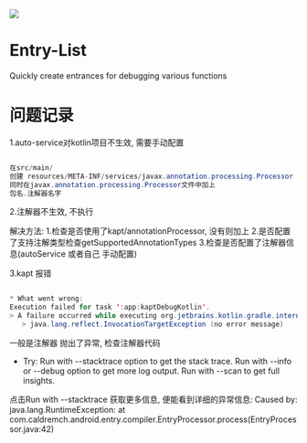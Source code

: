 
[![](https://jitpack.io/v/caldremch/entrances.svg)](https://jitpack.io/#caldremch/entrances)

# Entry-List
Quickly create entrances for debugging various functions


# 问题记录

1.auto-service对kotlin项目不生效, 需要手动配置

```java

在src/main/
创建 resources/META-INF/services/javax.annotation.processing.Processor
同时在javax.annotation.processing.Processor文件中加上
包名.注解器名字

```

2.注解器不生效, 不执行

解决方法: 1.检查是否使用了kapt/annotationProcessor, 没有则加上  2.是否配置了支持注解类型检查getSupportedAnnotationTypes 3.检查是否配置了注解器信息(autoService 或者自己 手动配置)


3.kapt 报错

```java

* What went wrong:
Execution failed for task ':app:kaptDebugKotlin'.
> A failure occurred while executing org.jetbrains.kotlin.gradle.internal.KaptExecution
   > java.lang.reflect.InvocationTargetException (no error message)

```

一般是注解器 抛出了异常, 检查注解器代码
* Try:
Run with --stacktrace option to get the stack trace. Run with --info or --debug option to get more log output. Run with --scan to get full insights.

点击Run with --stacktrace  获取更多信息, 便能看到详细的异常信息:
Caused by: java.lang.RuntimeException:
	at com.caldremch.android.entry.compiler.EntryProcessor.process(EntryProcessor.java:42)